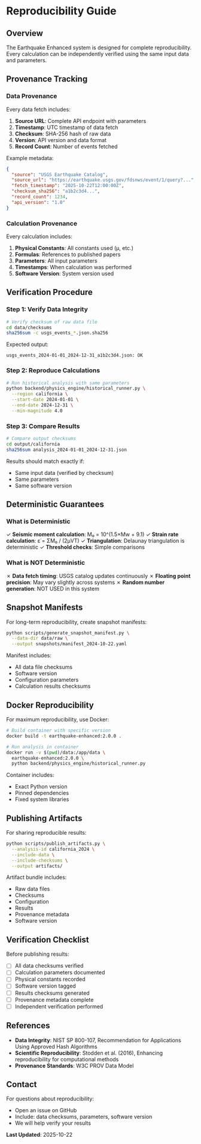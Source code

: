 # Reproducibility Guide

## Overview

The Earthquake Enhanced system is designed for complete reproducibility. Every calculation can be independently verified using the same input data and parameters.

## Provenance Tracking

### Data Provenance

Every data fetch includes:
1. **Source URL**: Complete API endpoint with parameters
2. **Timestamp**: UTC timestamp of data fetch
3. **Checksum**: SHA-256 hash of raw data
4. **Version**: API version and data format
5. **Record Count**: Number of events fetched

Example metadata:
```json
{
  "source": "USGS Earthquake Catalog",
  "source_url": "https://earthquake.usgs.gov/fdsnws/event/1/query?...",
  "fetch_timestamp": "2025-10-22T12:00:00Z",
  "checksum_sha256": "a1b2c3d4...",
  "record_count": 1234,
  "api_version": "1.0"
}
```

### Calculation Provenance

Every calculation includes:
1. **Physical Constants**: All constants used (μ, etc.)
2. **Formulas**: References to published papers
3. **Parameters**: All input parameters
4. **Timestamps**: When calculation was performed
5. **Software Version**: System version used

## Verification Procedure

### Step 1: Verify Data Integrity

```bash
# Verify checksum of raw data file
cd data/checksums
sha256sum -c usgs_events_*.json.sha256
```

Expected output:
```
usgs_events_2024-01-01_2024-12-31_a1b2c3d4.json: OK
```

### Step 2: Reproduce Calculations

```bash
# Run historical analysis with same parameters
python backend/physics_engine/historical_runner.py \
  --region california \
  --start-date 2024-01-01 \
  --end-date 2024-12-31 \
  --min-magnitude 4.0
```

### Step 3: Compare Results

```bash
# Compare output checksums
cd output/california
sha256sum analysis_2024-01-01_2024-12-31.json
```

Results should match exactly if:
- Same input data (verified by checksum)
- Same parameters
- Same software version

## Deterministic Guarantees

### What is Deterministic

✓ **Seismic moment calculation**: M₀ = 10^(1.5×Mw + 9.1)
✓ **Strain rate calculation**: ε̇ = ΣM₀ / (2μVT)
✓ **Triangulation**: Delaunay triangulation is deterministic
✓ **Threshold checks**: Simple comparisons

### What is NOT Deterministic

✗ **Data fetch timing**: USGS catalog updates continuously
✗ **Floating point precision**: May vary slightly across systems
✗ **Random number generation**: NOT USED in this system

## Snapshot Manifests

For long-term reproducibility, create snapshot manifests:

```bash
python scripts/generate_snapshot_manifest.py \
  --data-dir data/raw \
  --output snapshots/manifest_2024-10-22.yaml
```

Manifest includes:
- All data file checksums
- Software version
- Configuration parameters
- Calculation results checksums

## Docker Reproducibility

For maximum reproducibility, use Docker:

```bash
# Build container with specific version
docker build -t earthquake-enhanced:2.0.0 .

# Run analysis in container
docker run -v $(pwd)/data:/app/data \
  earthquake-enhanced:2.0.0 \
  python backend/physics_engine/historical_runner.py
```

Container includes:
- Exact Python version
- Pinned dependencies
- Fixed system libraries

## Publishing Artifacts

For sharing reproducible results:

```bash
python scripts/publish_artifacts.py \
  --analysis-id california_2024 \
  --include-data \
  --include-checksums \
  --output artifacts/
```

Artifact bundle includes:
- Raw data files
- Checksums
- Configuration
- Results
- Provenance metadata
- Software version

## Verification Checklist

Before publishing results:

- [ ] All data checksums verified
- [ ] Calculation parameters documented
- [ ] Physical constants recorded
- [ ] Software version tagged
- [ ] Results checksums generated
- [ ] Provenance metadata complete
- [ ] Independent verification performed

## References

- **Data Integrity**: NIST SP 800-107, Recommendation for Applications Using Approved Hash Algorithms
- **Scientific Reproducibility**: Stodden et al. (2016), Enhancing reproducibility for computational methods
- **Provenance Standards**: W3C PROV Data Model

## Contact

For questions about reproducibility:
- Open an issue on GitHub
- Include: data checksums, parameters, software version
- We will help verify your results

**Last Updated**: 2025-10-22
